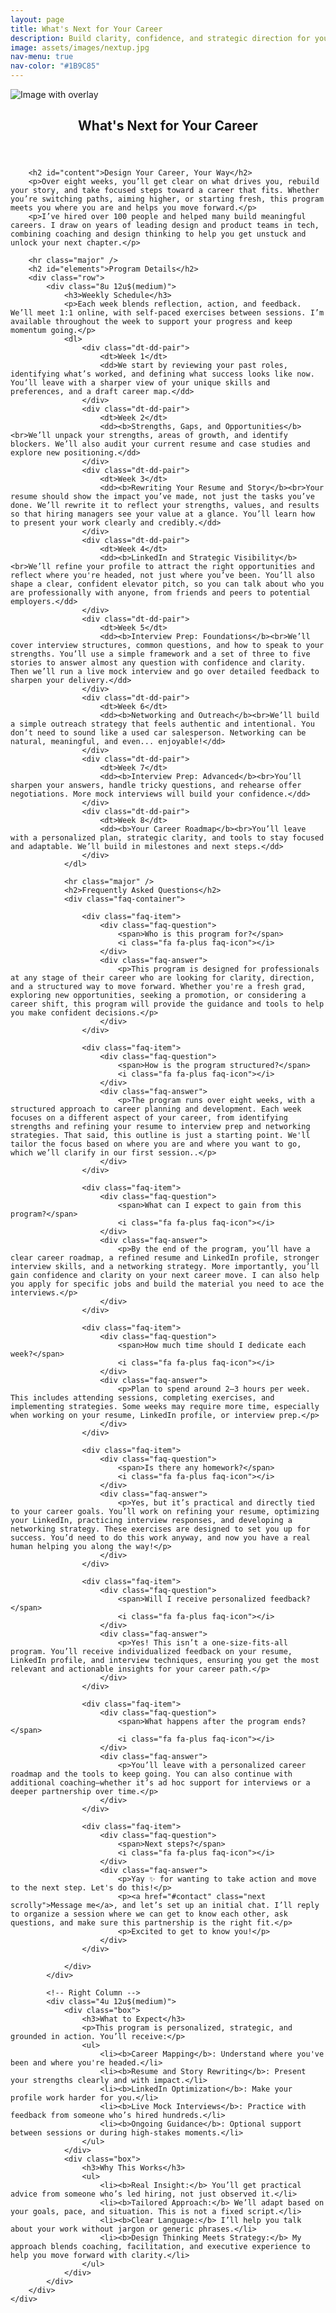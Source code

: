 ```yaml
---
layout: page
title: What's Next for Your Career
description: Build clarity, confidence, and strategic direction for your career in eight weeks. This personalized program helps tech professionals reset, reposition, and land their next role with purpose. Designed by a seasoned design leader and coach.
image: assets/images/nextup.jpg
nav-menu: true
nav-color: "#1B9C85"
---
```


<!-- Main -->
<div id="main" class="alt">
<div class="brandimage_masthead"> <img src="assets/images/nextup.jpg" alt="Image with overlay"> </div>

<!-- One -->
<section id="one">
	<div class="inner">
		<header class="major">
			<h1>What's Next for Your Career</h1>
		</header>

		<h2 id="content">Design Your Career, Your Way</h2>
		<p>Over eight weeks, you’ll get clear on what drives you, rebuild your story, and take focused steps toward a career that fits. Whether you’re switching paths, aiming higher, or starting fresh, this program meets you where you are and helps you move forward.</p>
		<p>I’ve hired over 100 people and helped many build meaningful careers. I draw on years of leading design and product teams in tech, combining coaching and design thinking to help you get unstuck and unlock your next chapter.</p>

		<hr class="major" />
		<h2 id="elements">Program Details</h2>
		<div class="row">
			<div class="8u 12u$(medium)">
				<h3>Weekly Schedule</h3>
				<p>Each week blends reflection, action, and feedback. We’ll meet 1:1 online, with self-paced exercises between sessions. I’m available throughout the week to support your progress and keep momentum going.</p>
				<dl>
                    <div class="dt-dd-pair">
                        <dt>Week 1</dt>
                        <dd>We start by reviewing your past roles, identifying what’s worked, and defining what success looks like now. You’ll leave with a sharper view of your unique skills and preferences, and a draft career map.</dd>
                    </div>
                    <div class="dt-dd-pair">
                        <dt>Week 2</dt>
                        <dd><b>Strengths, Gaps, and Opportunities</b><br>We’ll unpack your strengths, areas of growth, and identify blockers. We’ll also audit your current resume and case studies and explore new positioning.</dd>
                    </div>
                    <div class="dt-dd-pair">
                        <dt>Week 3</dt>
                        <dd><b>Rewriting Your Resume and Story</b><br>Your resume should show the impact you’ve made, not just the tasks you’ve done. We’ll rewrite it to reflect your strengths, values, and results so that hiring managers see your value at a glance. You’ll learn how to present your work clearly and credibly.</dd>
                    </div>
                    <div class="dt-dd-pair">
                        <dt>Week 4</dt>
                        <dd><b>LinkedIn and Strategic Visibility</b><br>We’ll refine your profile to attract the right opportunities and reflect where you're headed, not just where you’ve been. You’ll also shape a clear, confident elevator pitch, so you can talk about who you are professionally with anyone, from friends and peers to potential employers.</dd>
                    </div>
                    <div class="dt-dd-pair">
                        <dt>Week 5</dt>
                        <dd><b>Interview Prep: Foundations</b><br>We’ll cover interview structures, common questions, and how to speak to your strengths. You’ll use a simple framework and a set of three to five stories to answer almost any question with confidence and clarity. Then we’ll run a live mock interview and go over detailed feedback to sharpen your delivery.</dd>
                    </div>
                    <div class="dt-dd-pair">
                        <dt>Week 6</dt>
                        <dd><b>Networking and Outreach</b><br>We’ll build a simple outreach strategy that feels authentic and intentional. You don’t need to sound like a used car salesperson. Networking can be natural, meaningful, and even... enjoyable!</dd>
                    </div>
                    <div class="dt-dd-pair">
                        <dt>Week 7</dt>
                        <dd><b>Interview Prep: Advanced</b><br>You’ll sharpen your answers, handle tricky questions, and rehearse offer negotiations. More mock interviews will build your confidence.</dd>
                    </div>
                    <div class="dt-dd-pair">
                        <dt>Week 8</dt>
                        <dd><b>Your Career Roadmap</b><br>You’ll leave with a personalized plan, strategic clarity, and tools to stay focused and adaptable. We’ll build in milestones and next steps.</dd>
                    </div>
                </dl>

				<hr class="major" />
				<h2>Frequently Asked Questions</h2>
				<div class="faq-container">

				    <div class="faq-item">
				        <div class="faq-question">
				            <span>Who is this program for?</span>
				            <i class="fa fa-plus faq-icon"></i>
				        </div>
				        <div class="faq-answer">
				            <p>This program is designed for professionals at any stage of their career who are looking for clarity, direction, and a structured way to move forward. Whether you're a fresh grad, exploring new opportunities, seeking a promotion, or considering a career shift, this program will provide the guidance and tools to help you make confident decisions.</p>
				        </div>
				    </div>

				    <div class="faq-item">
				        <div class="faq-question">
				            <span>How is the program structured?</span>
				            <i class="fa fa-plus faq-icon"></i>
				        </div>
				        <div class="faq-answer">
				            <p>The program runs over eight weeks, with a structured approach to career planning and development. Each week focuses on a different aspect of your career, from identifying strengths and refining your resume to interview prep and networking strategies. That said, this outline is just a starting point. We'll tailor the focus based on where you are and where you want to go, which we’ll clarify in our first session..</p>
				        </div>
				    </div>

				    <div class="faq-item">
				        <div class="faq-question">
				            <span>What can I expect to gain from this program?</span>
				            <i class="fa fa-plus faq-icon"></i>
				        </div>
				        <div class="faq-answer">
				            <p>By the end of the program, you’ll have a clear career roadmap, a refined resume and LinkedIn profile, stronger interview skills, and a networking strategy. More importantly, you’ll gain confidence and clarity on your next career move. I can also help you apply for specific jobs and build the material you need to ace the interviews.</p>
				        </div>
				    </div>

				    <div class="faq-item">
				        <div class="faq-question">
				            <span>How much time should I dedicate each week?</span>
				            <i class="fa fa-plus faq-icon"></i>
				        </div>
				        <div class="faq-answer">
				            <p>Plan to spend around 2–3 hours per week. This includes attending sessions, completing exercises, and implementing strategies. Some weeks may require more time, especially when working on your resume, LinkedIn profile, or interview prep.</p>
				        </div>
				    </div>

				    <div class="faq-item">
				        <div class="faq-question">
				            <span>Is there any homework?</span>
				            <i class="fa fa-plus faq-icon"></i>
				        </div>
				        <div class="faq-answer">
				            <p>Yes, but it’s practical and directly tied to your career goals. You’ll work on refining your resume, optimizing your LinkedIn, practicing interview responses, and developing a networking strategy. These exercises are designed to set you up for success. You’d need to do this work anyway, and now you have a real human helping you along the way!</p>
				        </div>
				    </div>

				    <div class="faq-item">
				        <div class="faq-question">
				            <span>Will I receive personalized feedback?</span>
				            <i class="fa fa-plus faq-icon"></i>
				        </div>
				        <div class="faq-answer">
				            <p>Yes! This isn’t a one-size-fits-all program. You’ll receive individualized feedback on your resume, LinkedIn profile, and interview techniques, ensuring you get the most relevant and actionable insights for your career path.</p>
				        </div>
				    </div>

				    <div class="faq-item">
				        <div class="faq-question">
				            <span>What happens after the program ends?</span>
				            <i class="fa fa-plus faq-icon"></i>
				        </div>
				        <div class="faq-answer">
				            <p>You’ll leave with a personalized career roadmap and the tools to keep going. You can also continue with additional coaching—whether it’s ad hoc support for interviews or a deeper partnership over time.</p>
				        </div>
				    </div>

				    <div class="faq-item">
				        <div class="faq-question">
				            <span>Next steps?</span>
				            <i class="fa fa-plus faq-icon"></i>
				        </div>
				        <div class="faq-answer">
				            <p>Yay ✨ for wanting to take action and move to the next step. Let's do this!</p>
				            <p><a href="#contact" class="next scrolly">Message me</a>, and let’s set up an initial chat. I’ll reply to organize a session where we can get to know each other, ask questions, and make sure this partnership is the right fit.</p>
				            <p>Excited to get to know you!</p>
				        </div>
				    </div>

				</div>
			</div>

			<!-- Right Column -->
			<div class="4u 12u$(medium)">
				<div class="box">
					<h3>What to Expect</h3>
					<p>This program is personalized, strategic, and grounded in action. You’ll receive:</p>
					<ul>
						<li><b>Career Mapping</b>: Understand where you've been and where you're headed.</li>
						<li><b>Resume and Story Rewriting</b>: Present your strengths clearly and with impact.</li>
						<li><b>LinkedIn Optimization</b>: Make your profile work harder for you.</li>
						<li><b>Live Mock Interviews</b>: Practice with feedback from someone who’s hired hundreds.</li>
						<li><b>Ongoing Guidance</b>: Optional support between sessions or during high-stakes moments.</li>
					</ul>
				</div>
				<div class="box">
				    <h3>Why This Works</h3>
					<ul>
				        <li><b>Real Insight:</b> You’ll get practical advice from someone who’s led hiring, not just observed it.</li>
				        <li><b>Tailored Approach:</b> We’ll adapt based on your goals, pace, and situation. This is not a fixed script.</li>
				        <li><b>Clear Language:</b> I’ll help you talk about your work without jargon or generic phrases.</li>
				        <li><b>Design Thinking Meets Strategy:</b> My approach blends coaching, facilitation, and executive experience to help you move forward with clarity.</li>
				    </ul>
				</div>
			</div>
		</div>
	</div>
</section>
</div>
